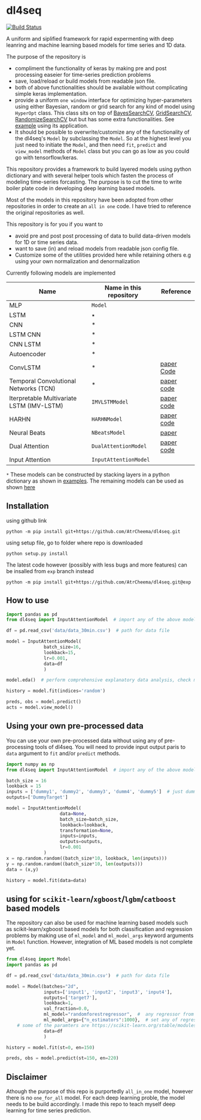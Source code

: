 # dl4seq

[![Build Status](https://travis-ci.com/AtrCheema/dl4seq.svg?branch=master)](https://travis-ci.com/AtrCheema/dl4seq)  

A uniform and siplified framework for rapid expermenting with deep leanring and machine learning based models
for time series and 1D data. 

The purpose of the repository is
* compliment the functionality of keras by making pre and post processing easeier for time-series prediction problems
* save, load/reload or build models from readable json file.
* both of above functionalities should be available without complicating simple keras implementation.
* provide a uniform `one window` interface for optimizing hyper-parameters using either Bayesian, random or grid search
  for any kind of model using `HyperOpt` class. This class sits on top of [BayesSearchCV](https://scikit-optimize.github.io/stable/modules/generated/skopt.BayesSearchCV.html),
  [GridSearchCV](https://scikit-learn.org/stable/modules/generated/sklearn.model_selection.GridSearchCV.html#sklearn.model_selection.GridSearchCV),
  [RandomizeSearchCV](https://scikit-learn.org/stable/modules/generated/sklearn.model_selection.RandomizedSearchCV.html#sklearn.model_selection.RandomizedSearchCV)
  but but has some extra functionalities. See [example](https://github.com/AtrCheema/dl4seq/blob/master/examples/hyper_para_opt.ipynb) using its application.
* It should be possible to overwrite/customize any of the functionality of the dl4seq's `Model` by subclassing the
 `Model`. So at the highest level you just need to initiate the `Model`, and then need `fit`, `predict` and 
 `view_model` methods of `Model` class but you can go as low as you could go with tensorflow/keras. 

This repository provides a framework to build layered models using python dictionary and with several helper tools 
which fasten the process of  modeling time-series forcasting. The purpose is to cut the time to write boiler plate code
in developing deep learning based models.

Most of the models in this repository have been adopted from other repositories in order to create an `all in one` code.
I have tried to reference the original repositories as well.

This repository is for you if you want to
* avoid pre and post post processing of data to build data-driven models for 1D or time series data.
* want to save (in) and reload models from readable json config file.
* Customize some of the utilities provided here while retaining others e.g using your own normalization and denormalization 

Currently following models are implemented

| Name                          | Name in this repository  | Reference |
| -------------------------- | ------------- | ---------- |
| MLP  | `Model` | |
| LSTM | ٭ | |
| CNN  | * |  |
| LSTM CNN | * |  |
| CNN LSTM |  * |  |
| Autoencoder  | * |  |
| ConvLSTM | * | [paper](https://arxiv.org/abs/1506.04214v1) [Code](https://machinelearningmastery.com/how-to-develop-lstm-models-for-multi-step-time-series-forecasting-of-household-power-consumption/) |
| Temporal Convolutional Networks (TCN)  | * | [paper](https://www.nature.com/articles/s41598-020-65070-5) [code](https://github.com/philipperemy/keras-tcn) |
| Iterpretable Multivariate LSTM (IMV-LSTM)  | `IMVLSTMModel` | [paper](https://arxiv.org/pdf/1905.12034.pdf) [code](https://github.com/KurochkinAlexey/IMV_LSTM) |
| HARHN  | `HARHNModel` | [paper](https://arxiv.org/abs/1806.00685) [code](https://github.com/KurochkinAlexey/Hierarchical-Attention-Based-Recurrent-Highway-Networks-for-Time-Series-Prediction)|
| Neural Beats  | `NBeatsModel` | [paper](https://arxiv.org/pdf/1905.10437.pdf) |
| Dual Attention | `DualAttentionModel` | [paper](https://arxiv.org/pdf/1704.02971.pdf) [code]() |
| Input Attention  | `InputAttentionModel` | |

`*` These models can be constructed by stacking layers in a python dictionary as shown in [examples](https://github.com/AtrCheema/dl4seq/blob/master/examples/build_dl_models.md). The remaining models 
can be used as shown [here](https://github.com/AtrCheema/dl4seq/blob/master/examples/build_dl_models.md)

## Installation

using github link

	python -m pip install git+https://github.com/AtrCheema/dl4seq.git

using setup file, go to folder where repo is downloaded

    python setup.py install

The latest code however (possibly with less bugs and more features) can be insalled from `exp` branch instead

    python -m pip install git+https://github.com/AtrCheema/dl4seq.git@exp

## How to use

```python
import pandas as pd 
from dl4seq import InputAttentionModel  # import any of the above model 

df = pd.read_csv('data/data_30min.csv')  # path for data file

model = InputAttentionModel(
              batch_size=16,
              lookback=15,
              lr=0.001,
              data=df
              )

model.eda()  # perform comprehensive explanatory data analysis, check model.path directory for plots

history = model.fit(indices='random')

preds, obs = model.predict()
acts = model.view_model()
```

## Using your own pre-processed data
You can use your own pre-processed data without using any of pre-processing tools of dl4seq. You will need to provide
input output paris to `data` argument to `fit` and/or `predict` methods.
```python
import numpy as np
from dl4seq import InputAttentionModel  # import any of the above model

batch_size = 16
lookback = 15
inputs = ['dummy1', 'dummy2', 'dummy3', 'dumm4', 'dummy5']  # just dummy names for plotting and saving results.
outputs=['DummyTarget']

model = InputAttentionModel(
                    data=None,
                    batch_size=batch_size,
                    lookback=lookback,
                    transformation=None,
                    inputs=inputs,
                    outputs=outputs,
                    lr=0.001
              )
x = np.random.random((batch_size*10, lookback, len(inputs)))
y = np.random.random((batch_size*10, len(outputs)))
data = (x,y)

history = model.fit(data=data)

```

## using for `scikit-learn`/`xgboost`/`lgbm`/`catboost` based models
The repository can also be used for machine learning based models such as scikit-learn/xgboost based models for both
classification and regression problems by making use of `ml_model` and `ml_model_args` keyword arguments in `Model` 
function. However, integration of ML based models is not complete yet.
```python
from dl4seq import Model
import pandas as pd 

df = pd.read_csv('data/data_30min.csv')  # path for data file

model = Model(batches="2d",
              inputs=['input1', 'input2', 'input3', 'input4'],
              outputs=['target7'],
              lookback=1,
              val_fraction=0.0,
              ml_model="randomforestregressor",  #  any regressor from https://scikit-learn.org/stable/modules/classes.html
              ml_model_args={"n_estimators":1000},  # set any of regressor's parameters. e.g. for RandomForestRegressor above used,
    # some of the paramters are https://scikit-learn.org/stable/modules/generated/sklearn.ensemble.RandomForestRegressor.html#sklearn.ensemble.RandomForestRegressor
              data=df
              )

history = model.fit(st=0, en=150)

preds, obs = model.predict(st=150, en=220)
```

## Disclaimer
Athough the purpose of this repo is purportedly `all_in_one` model, however there is no `one_for_all` model. For each
deep learning proble, the model needs to be build accordingly. I made this repo to teach myself deep learning for time
series prediction. 

